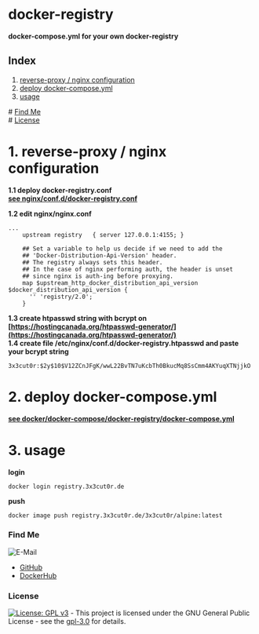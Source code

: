 # docker-registry

**docker-compose.yml for your own docker-registry**  

## Index

1. [reverse-proxy / nginx configuration](#reverse-proxy)  
2. [deploy docker-compose.yml](#deploy)  
3. [usage](#usage)  

\# [Find Me](#findme)  
\# [License](#license)  

# 1. reverse-proxy / nginx configuration <a name="reverse-proxy"></a>  
**1.1 deploy docker-registry.conf**  
**[see nginx/conf.d/docker-registry.conf](https://github.com/3x3cut0r/vps/blob/main/nginx/conf.d/docker-registry.conf)**  

**1.2 edit nginx/nginx.conf**  
```shell
...
    upstream registry   { server 127.0.0.1:4155; }

    ## Set a variable to help us decide if we need to add the
    ## 'Docker-Distribution-Api-Version' header.
    ## The registry always sets this header.
    ## In the case of nginx performing auth, the header is unset
    ## since nginx is auth-ing before proxying.
    map $upstream_http_docker_distribution_api_version $docker_distribution_api_version {
      '' 'registry/2.0';
    }

```

**1.3 create htpasswd string with bcrypt on [https://hostingcanada.org/htpasswd-generator/](https://hostingcanada.org/htpasswd-generator/)**  
**1.4 create file /etc/nginx/conf.d/docker-registry.htpasswd and paste your bcrypt string**  
```shell
3x3cut0r:$2y$10$V12ZCnJFgK/wwL22BvTN7uKcbTh0BkucMq8SsCmm4AKYuqXTNjjkO

```

# 2. deploy docker-compose.yml <a name="deploy"></a>  
**[see docker/docker-compose/docker-registry/docker-compose.yml](https://github.com/3x3cut0r/vps/blob/main/docker/docker-compose/docker-registry/docker-compose.yml)**  

# 3. usage <a name="usage"></a>  
**login**  
```shell
docker login registry.3x3cut0r.de

```
**push**  
```shell
docker image push registry.3x3cut0r.de/3x3cut0r/alpine:latest

```

### Find Me <a name="findme"></a>

![E-Mail](https://img.shields.io/badge/E--Mail-executor55%40gmx.de-red)
* [GitHub](https://github.com/3x3cut0r)
* [DockerHub](https://hub.docker.com/u/3x3cut0r)

### License <a name="license"></a>

[![License: GPL v3](https://img.shields.io/badge/License-GPLv3-blue.svg)](https://www.gnu.org/licenses/gpl-3.0) - This project is licensed under the GNU General Public License - see the [gpl-3.0](https://www.gnu.org/licenses/gpl-3.0.en.html) for details.
